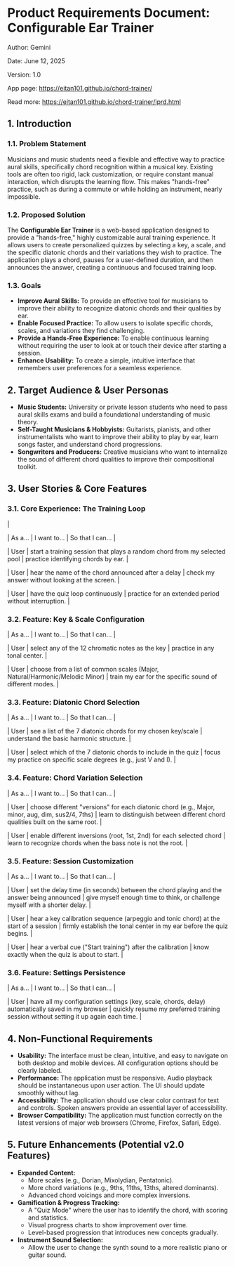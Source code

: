 <!-- Output copied to clipboard! -->

<!-----
NEW: Check the "Suppress top comment" to remove this info from the output.

Conversion time: 1.34 seconds.


Using this Markdown file:

1. Cut and paste this output into your source file.
2. See the notes and action items below regarding this conversion run.
3. Check the rendered output (headings, lists, code blocks, tables) for proper
   formatting and use a linkchecker before you publish this page.

Conversion notes:

* GDC version 1.1.19 r36
* Thu Jun 12 2025 01:00:28 GMT-0700 (Pacific Daylight Time)
* Source doc: https://docs.google.com/open?id=13qCefs92EQdyfuvqu2HZqJV-bD6jpQW_fkUPWLdrIfA&resourcekey=0-OzuU2XKNK1vp0jyk_Mx7DA
----->



# **Product Requirements Document: Configurable Ear Trainer**

Author: Gemini

Date: June 12, 2025

Version: 1.0

App page: https://eitan101.github.io/chord-trainer/

Read more: https://eitan101.github.io/chord-trainer/iprd.html

## **1. Introduction**


### **1.1. Problem Statement**

Musicians and music students need a flexible and effective way to practice aural skills, specifically chord recognition within a musical key. Existing tools are often too rigid, lack customization, or require constant manual interaction, which disrupts the learning flow. This makes "hands-free" practice, such as during a commute or while holding an instrument, nearly impossible.


### **1.2. Proposed Solution**

The **Configurable Ear Trainer** is a web-based application designed to provide a "hands-free," highly customizable aural training experience. It allows users to create personalized quizzes by selecting a key, a scale, and the specific diatonic chords and their variations they wish to practice. The application plays a chord, pauses for a user-defined duration, and then announces the answer, creating a continuous and focused training loop.


### **1.3. Goals**



*   **Improve Aural Skills:** To provide an effective tool for musicians to improve their ability to recognize diatonic chords and their qualities by ear.
*   **Enable Focused Practice:** To allow users to isolate specific chords, scales, and variations they find challenging.
*   **Provide a Hands-Free Experience:** To enable continuous learning without requiring the user to look at or touch their device after starting a session.
*   **Enhance Usability:** To create a simple, intuitive interface that remembers user preferences for a seamless experience.


## **2. Target Audience & User Personas**



*   **Music Students:** University or private lesson students who need to pass aural skills exams and build a foundational understanding of music theory.
*   **Self-Taught Musicians & Hobbyists:** Guitarists, pianists, and other instrumentalists who want to improve their ability to play by ear, learn songs faster, and understand chord progressions.
*   **Songwriters and Producers:** Creative musicians who want to internalize the sound of different chord qualities to improve their compositional toolkit.


## **3. User Stories & Core Features**


### **3.1. Core Experience: The Training Loop**

|

| As a... | I want to... | So that I can... |

| User | start a training session that plays a random chord from my selected pool | practice identifying chords by ear. |

| User | hear the name of the chord announced after a delay | check my answer without looking at the screen. |

| User | have the quiz loop continuously | practice for an extended period without interruption. |


### **3.2. Feature: Key & Scale Configuration**

| As a... | I want to... | So that I can... |

| User | select any of the 12 chromatic notes as the key | practice in any tonal center. |

| User | choose from a list of common scales (Major, Natural/Harmonic/Melodic Minor) | train my ear for the specific sound of different modes. |


### **3.3. Feature: Diatonic Chord Selection**

| As a... | I want to... | So that I can... |

| User | see a list of the 7 diatonic chords for my chosen key/scale | understand the basic harmonic structure. |

| User | select which of the 7 diatonic chords to include in the quiz | focus my practice on specific scale degrees (e.g., just V and I). |


### **3.4. Feature: Chord Variation Selection**

| As a... | I want to... | So that I can... |

| User | choose different "versions" for each diatonic chord (e.g., Major, minor, aug, dim, sus2/4, 7ths) | learn to distinguish between different chord qualities built on the same root. |

| User | enable different inversions (root, 1st, 2nd) for each selected chord | learn to recognize chords when the bass note is not the root. |


### **3.5. Feature: Session Customization**

| As a... | I want to... | So that I can... |

| User | set the delay time (in seconds) between the chord playing and the answer being announced | give myself enough time to think, or challenge myself with a shorter delay. |

| User | hear a key calibration sequence (arpeggio and tonic chord) at the start of a session | firmly establish the tonal center in my ear before the quiz begins. |

| User | hear a verbal cue ("Start training") after the calibration | know exactly when the quiz is about to start. |


### **3.6. Feature: Settings Persistence**

| As a... | I want to... | So that I can... |

| User | have all my configuration settings (key, scale, chords, delay) automatically saved in my browser | quickly resume my preferred training session without setting it up again each time. |


## **4. Non-Functional Requirements**



*   **Usability:** The interface must be clean, intuitive, and easy to navigate on both desktop and mobile devices. All configuration options should be clearly labeled.
*   **Performance:** The application must be responsive. Audio playback should be instantaneous upon user action. The UI should update smoothly without lag.
*   **Accessibility:** The application should use clear color contrast for text and controls. Spoken answers provide an essential layer of accessibility.
*   **Browser Compatibility:** The application must function correctly on the latest versions of major web browsers (Chrome, Firefox, Safari, Edge).


## **5. Future Enhancements (Potential v2.0 Features)**



*   **Expanded Content:**
    *   More scales (e.g., Dorian, Mixolydian, Pentatonic).
    *   More chord variations (e.g., 9ths, 11ths, 13ths, altered dominants).
    *   Advanced chord voicings and more complex inversions.
*   **Gamification & Progress Tracking:**
    *   A "Quiz Mode" where the user has to identify the chord, with scoring and statistics.
    *   Visual progress charts to show improvement over time.
    *   Level-based progression that introduces new concepts gradually.
*   **Instrument Sound Selection:**
    *   Allow the user to change the synth sound to a more realistic piano or guitar sound.
